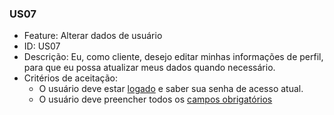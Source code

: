 ### US07

- Feature: Alterar dados de usuário
- ID: US07
- Descrição: Eu, como cliente, desejo editar minhas informações de perfil, para que eu possa atualizar meus dados quando necessário.
- Critérios de aceitação:
    *  O usuário deve estar <a href="../../diagramas/casosDeUso/UC11">logado</a> e saber sua senha de acesso atual.
    *  O usuário deve preencher todos os <a href="../../diagramas/casosDeUso/UC10">campos obrigatórios</a>
  